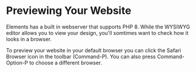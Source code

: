 # Previewing Your Website

Elements has a built in webserver that supports PHP 8. While the WYSIWYG editor allows you to view your design, you'll somtimes want to check how it looks in a browser.

To preview your website in your default browser you can click the Safari Browser icon in the toolbar (Command-P). You can also press Command-Option-P to choose a different browser.



